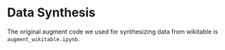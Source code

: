 # Data Synthesis

The original augment code we used for synthesizing data from wikitable is `augment_wikitable.ipynb`.

